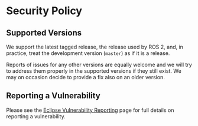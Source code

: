 # Security Policy

## Supported Versions

We support the latest tagged release, the release used by ROS 2, and, in practice, treat the development version (`master`) as if it is a release.

Reports of issues for any other versions are equally welcome and we will try to address them properly in the supported versions if they still exist. We may on occasion decide to provide a fix also on an older version.

## Reporting a Vulnerability

Please see the [Eclipse Vulnerability Reporting](https://www.eclipse.org/security/) page for full details on reporting a vulnerability.

